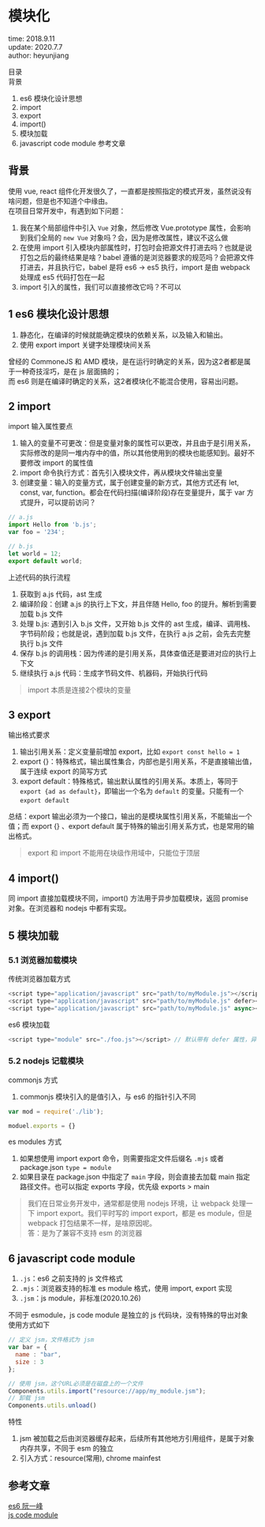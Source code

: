 # 模块化

time: 2018.9.11  
update: 2020.7.7  
author: heyunjiang

目录  
背景  
1. es6 模块化设计思想
2. import
3. export
4. import()
5. 模块加载
6. javascript code module
参考文章

## 背景

使用 vue, react 组件化开发很久了，一直都是按照指定的模式开发，虽然说没有啥问题，但是也不知道个中缘由。  
在项目日常开发中，有遇到如下问题：

1. 我在某个局部组件中引入 `Vue` 对象，然后修改 Vue.prototype 属性，会影响到我们全局的 `new Vue` 对象吗？会，因为是修改属性，建议不这么做
2. 在使用 import 引入模块内部属性时，打包时会把源文件打进去吗？也就是说打包之后的最终结果是啥？babel 遵循的是浏览器要求的规范吗？会把源文件打进去，并且执行它，babel 是将 es6 -> es5 执行，import 是由 webpack 处理成 es5 代码打包在一起
3. import 引入的属性，我们可以直接修改它吗？不可以

## 1 es6 模块化设计思想

1. 静态化，在编译的时候就能确定模块的依赖关系，以及输入和输出。
2. 使用 export import 关键字处理模块间关系

曾经的 CommoneJS 和 AMD 模块，是在运行时确定的关系，因为这2者都是属于一种奇技淫巧，是在 js 层面搞的；  
而 es6 则是在编译时确定的关系，这2者模块化不能混合使用，容易出问题。

## 2 import 

import 输入属性要点  
1. 输入的变量不可更改：但是变量对象的属性可以更改，并且由于是引用关系，实际修改的是同一堆内存中的值，所以其他使用到的模块也能感知到。最好不要修改 import 的属性值
2. import 命令执行方式：首先引入模块文件，再从模块文件输出变量
3. 创建变量：输入的变量方式，属于创建变量的新方式，其他方式还有 let, const, var, function。都会在代码扫描(编译阶段)存在变量提升，属于 var 方式提升，可以提前访问？

```javascript
// a.js
import Hello from 'b.js';
var foo = '234';

// b.js
let world = 12;
export default world;
```

上述代码的执行流程

1. 获取到 a.js 代码，ast 生成
2. 编译阶段：创建 a.js 的执行上下文，并且伴随 Hello, foo 的提升。解析到需要加载 b.js 文件
3. 处理 b.js: 遇到引入 b.js 文件，又开始 b.js 文件的 ast 生成，编译、调用栈、字节码阶段；也就是说，遇到加载 b.js 文件，在执行 a.js 之前，会先去完整执行 b.js 文件
4. 保存 b.js 的调用栈：因为传递的是引用关系，具体查值还是要进对应的执行上下文
5. 继续执行 a.js 代码：生成字节码文件、机器码，开始执行代码

> import 本质是连接2个模块的变量

## 3 export

输出格式要求  
1. 输出引用关系：定义变量前增加 export，比如 `export const hello = 1`
2. export {}：特殊格式，输出属性集合，内部也是引用关系，不是直接输出值，属于连续 export 的简写方式
3. export default：特殊格式，输出默认属性的引用关系。本质上，等同于 `export {ad as default}`，即输出一个名为 `default` 的变量。只能有一个 `export default`

总结：export 输出必须为一个接口，输出的是模块属性引用关系，不能输出一个值；而 export {} 、export default 属于特殊的输出引用关系方式，也是常用的输出格式。

> export 和 import 不能用在块级作用域中，只能位于顶层

## 4 import()

同 import 直接加载模块不同，import() 方法用于异步加载模块，返回 promise 对象。在浏览器和 nodejs 中都有实现。

## 5 模块加载

### 5.1 浏览器加载模块

传统浏览器加载方式 

``` javascript
<script type="application/javascript" src="path/to/myModule.js"></script>
<script type="application/javascript" src="path/to/myModule.js" defer></script> // 页面渲染完再按顺序执行
<script type="application/javascript" src="path/to/myModule.js" async></script> // 加载完就执行，暂停渲染
```

es6 模块加载

```javascript
<script type="module" src="./foo.js"></script> // 默认带有 defer 属性，异步加载，不需要再设置 defer 属性
```

### 5.2 nodejs 记载模块

commonjs 方式

1. commonjs 模块引入的是值引入，与 es6 的指针引入不同

```javascript
var mod = require('./lib');

moduel.exports = {}
```

es modules 方式

1. 如果想使用 import export 命令，则需要指定文件后缀名 `.mjs` 或者 package.json `type = module`
2. 如果目录在 package.json 中指定了 `main` 字段，则会直接去加载 main 指定路径文件。也可以指定 exports 字段，优先级 exports > main

> 我们在日常业务开发中，通常都是使用 nodejs 环境，让 webpack 处理一下 import export。我们平时写的 import export，都是 es module，但是 webpack 打包结果不一样，是啥原因呢。  
> 答：是为了兼容不支持 esm 的浏览器

## 6 javascript code module

1. `.js`：es6 之前支持的 js 文件格式
2. `.mjs`：浏览器支持的标准 es module 格式，使用 import, export 实现
3. `.jsm`：js module，非标准(2020.10.26)

不同于 esmodule，js code module 是独立的 js 代码块，没有特殊的导出对象  
使用方式如下  
```javascript
// 定义 jsm，文件格式为 jsm
var bar = {
  name : "bar",
  size : 3
};
```

```javascript
// 使用 jsm，这个URL必须是在磁盘上的一个文件
Components.utils.import("resource://app/my_module.jsm");
// 卸载 jsm
Components.utils.unload()
```

特性  
1. jsm 被加载之后由浏览器缓存起来，后续所有其他地方引用组件，是属于对象内存共享，不同于 esm 的独立
2. 引入方式：resource(常用), chrome mainfest

## 参考文章

[es6 阮一峰](https://es6.ruanyifeng.com/#docs/module)  
[js code module](https://developer.mozilla.org/zh-CN/docs/Mozilla/JavaScript_code_modules)
